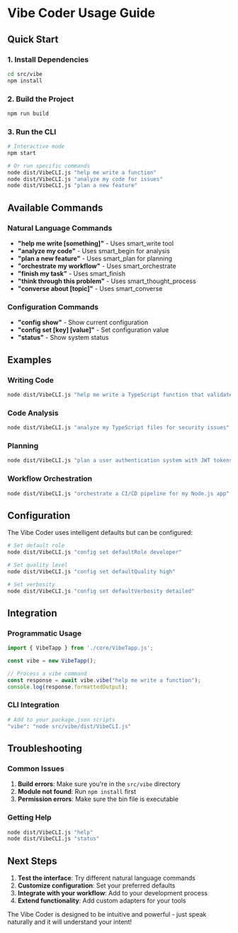 # Vibe Coder Usage Guide

## Quick Start

### 1. Install Dependencies
```bash
cd src/vibe
npm install
```

### 2. Build the Project
```bash
npm run build
```

### 3. Run the CLI
```bash
# Interactive mode
npm start

# Or run specific commands
node dist/VibeCLI.js "help me write a function"
node dist/VibeCLI.js "analyze my code for issues"
node dist/VibeCLI.js "plan a new feature"
```

## Available Commands

### Natural Language Commands
- **"help me write [something]"** - Uses smart_write tool
- **"analyze my code"** - Uses smart_begin for analysis
- **"plan a new feature"** - Uses smart_plan for planning
- **"orchestrate my workflow"** - Uses smart_orchestrate
- **"finish my task"** - Uses smart_finish
- **"think through this problem"** - Uses smart_thought_process
- **"converse about [topic]"** - Uses smart_converse

### Configuration Commands
- **"config show"** - Show current configuration
- **"config set [key] [value]"** - Set configuration value
- **"status"** - Show system status

## Examples

### Writing Code
```bash
node dist/VibeCLI.js "help me write a TypeScript function that validates email addresses"
```

### Code Analysis
```bash
node dist/VibeCLI.js "analyze my TypeScript files for security issues"
```

### Planning
```bash
node dist/VibeCLI.js "plan a user authentication system with JWT tokens"
```

### Workflow Orchestration
```bash
node dist/VibeCLI.js "orchestrate a CI/CD pipeline for my Node.js app"
```

## Configuration

The Vibe Coder uses intelligent defaults but can be configured:

```bash
# Set default role
node dist/VibeCLI.js "config set defaultRole developer"

# Set quality level
node dist/VibeCLI.js "config set defaultQuality high"

# Set verbosity
node dist/VibeCLI.js "config set defaultVerbosity detailed"
```

## Integration

### Programmatic Usage
```typescript
import { VibeTapp } from './core/VibeTapp.js';

const vibe = new VibeTapp();

// Process a vibe command
const response = await vibe.vibe("help me write a function");
console.log(response.formattedOutput);
```

### CLI Integration
```bash
# Add to your package.json scripts
"vibe": "node src/vibe/dist/VibeCLI.js"
```

## Troubleshooting

### Common Issues
1. **Build errors**: Make sure you're in the `src/vibe` directory
2. **Module not found**: Run `npm install` first
3. **Permission errors**: Make sure the bin file is executable

### Getting Help
```bash
node dist/VibeCLI.js "help"
node dist/VibeCLI.js "status"
```

## Next Steps

1. **Test the interface**: Try different natural language commands
2. **Customize configuration**: Set your preferred defaults
3. **Integrate with your workflow**: Add to your development process
4. **Extend functionality**: Add custom adapters for your tools

The Vibe Coder is designed to be intuitive and powerful - just speak naturally and it will understand your intent!
